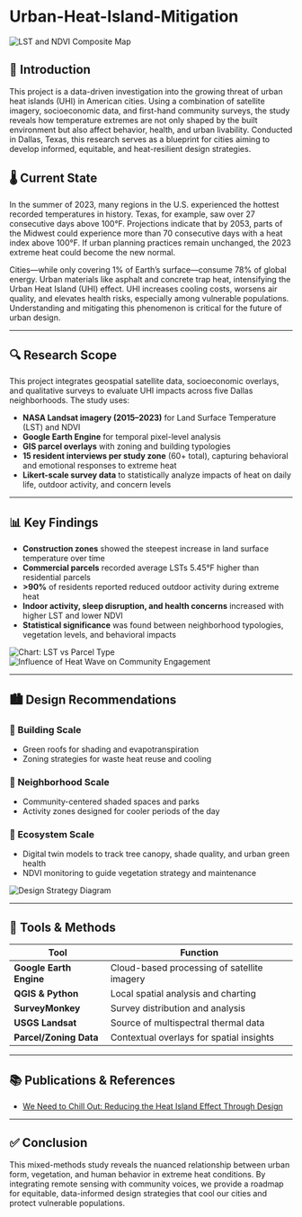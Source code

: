 # Urban-Heat-Island-Mitigation

![LST and NDVI Composite Map](https://github.com/user-attachments/assets/a3bd6db0-83f8-4054-b5f6-6206b2f5d671)

## 📘 Introduction
This project is a data-driven investigation into the growing threat of urban heat islands (UHI) in American cities. Using a combination of satellite imagery, socioeconomic data, and first-hand community surveys, the study reveals how temperature extremes are not only shaped by the built environment but also affect behavior, health, and urban livability. Conducted in Dallas, Texas, this research serves as a blueprint for cities aiming to develop informed, equitable, and heat-resilient design strategies.

## 🌡️ Current State
In the summer of 2023, many regions in the U.S. experienced the hottest recorded temperatures in history. Texas, for example, saw over 27 consecutive days above 100°F. Projections indicate that by 2053, parts of the Midwest could experience more than 70 consecutive days with a heat index above 100°F. If urban planning practices remain unchanged, the 2023 extreme heat could become the new normal.

Cities—while only covering 1% of Earth’s surface—consume 78% of global energy. Urban materials like asphalt and concrete trap heat, intensifying the Urban Heat Island (UHI) effect. UHI increases cooling costs, worsens air quality, and elevates health risks, especially among vulnerable populations. Understanding and mitigating this phenomenon is critical for the future of urban design.

---

## 🔍 Research Scope
This project integrates geospatial satellite data, socioeconomic overlays, and qualitative surveys to evaluate UHI impacts across five Dallas neighborhoods. The study uses:
- **NASA Landsat imagery (2015–2023)** for Land Surface Temperature (LST) and NDVI
- **Google Earth Engine** for temporal pixel-level analysis
- **GIS parcel overlays** with zoning and building typologies
- **15 resident interviews per study zone** (60+ total), capturing behavioral and emotional responses to extreme heat
- **Likert-scale survey data** to statistically analyze impacts of heat on daily life, outdoor activity, and concern levels



---

## 📊 Key Findings
- **Construction zones** showed the steepest increase in land surface temperature over time
- **Commercial parcels** recorded average LSTs 5.45°F higher than residential parcels
- **>90%** of residents reported reduced outdoor activity during extreme heat
- **Indoor activity, sleep disruption, and health concerns** increased with higher LST and lower NDVI
- **Statistical significance** was found between neighborhood typologies, vegetation levels, and behavioral impacts

![Chart: LST vs Parcel Type](https://your-image-url.com/lst-vs-parcel-type.png)
![Influence of Heat Wave on Community Engagement](https://github.com/user-attachments/assets/1feb3981-422d-4a31-9009-cf71d01b4f6f)


---

## 🏙️ Design Recommendations

### 🏢 Building Scale
- Green roofs for shading and evapotranspiration
- Zoning strategies for waste heat reuse and cooling

### 🧩 Neighborhood Scale
- Community-centered shaded spaces and parks
- Activity zones designed for cooler periods of the day

### 🌱 Ecosystem Scale
- Digital twin models to track tree canopy, shade quality, and urban green health
- NDVI monitoring to guide vegetation strategy and maintenance

![Design Strategy Diagram](https://your-image-url.com/design-strategy-diagram.png)

---

## 🧰 Tools & Methods
| Tool | Function |
|------|----------|
| **Google Earth Engine** | Cloud-based processing of satellite imagery |
| **QGIS & Python**       | Local spatial analysis and charting |
| **SurveyMonkey**        | Survey distribution and analysis |
| **USGS Landsat**        | Source of multispectral thermal data |
| **Parcel/Zoning Data**  | Contextual overlays for spatial insights |

---

## 📚 Publications & References
- [We Need to Chill Out: Reducing the Heat Island Effect Through Design]([https://your-link.com/publication1.pdf](https://www.corgan.com/news-insights/2024/we-need-to-chill-out-reducing-the-heat-island-effect-through-design))

---

## ✅ Conclusion
This mixed-methods study reveals the nuanced relationship between urban form, vegetation, and human behavior in extreme heat conditions. By integrating remote sensing with community voices, we provide a roadmap for equitable, data-informed design strategies that cool our cities and protect vulnerable populations.

